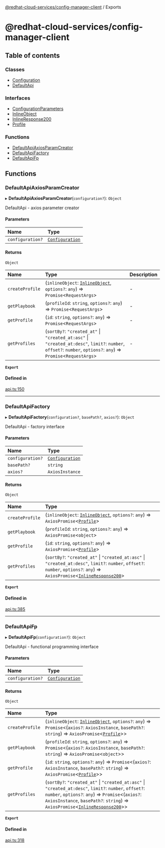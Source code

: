 [@redhat-cloud-services/config-manager-client](README.md) / Exports

# @redhat-cloud-services/config-manager-client

## Table of contents

### Classes

- [Configuration](classes/Configuration.md)
- [DefaultApi](classes/DefaultApi.md)

### Interfaces

- [ConfigurationParameters](interfaces/ConfigurationParameters.md)
- [InlineObject](interfaces/InlineObject.md)
- [InlineResponse200](interfaces/InlineResponse200.md)
- [Profile](interfaces/Profile.md)

### Functions

- [DefaultApiAxiosParamCreator](modules.md#defaultapiaxiosparamcreator)
- [DefaultApiFactory](modules.md#defaultapifactory)
- [DefaultApiFp](modules.md#defaultapifp)

## Functions

### DefaultApiAxiosParamCreator

▸ **DefaultApiAxiosParamCreator**(`configuration?`): `Object`

DefaultApi - axios parameter creator

#### Parameters

| Name | Type |
| :------ | :------ |
| `configuration?` | [`Configuration`](classes/Configuration.md) |

#### Returns

`Object`

| Name | Type | Description |
| :------ | :------ | :------ |
| `createProfile` | (`inlineObject`: [`InlineObject`](interfaces/InlineObject.md), `options?`: `any`) => `Promise`\<`RequestArgs`\> | - |
| `getPlaybook` | (`profileId`: `string`, `options?`: `any`) => `Promise`\<`RequestArgs`\> | - |
| `getProfile` | (`id`: `string`, `options?`: `any`) => `Promise`\<`RequestArgs`\> | - |
| `getProfiles` | (`sortBy?`: ``"created_at"`` \| ``"created_at:asc"`` \| ``"created_at:desc"``, `limit?`: `number`, `offset?`: `number`, `options?`: `any`) => `Promise`\<`RequestArgs`\> | - |

**`Export`**

#### Defined in

[api.ts:150](https://github.com/RedHatInsights/javascript-clients/blob/main/packages/config-manager/api.ts#L150)

___

### DefaultApiFactory

▸ **DefaultApiFactory**(`configuration?`, `basePath?`, `axios?`): `Object`

DefaultApi - factory interface

#### Parameters

| Name | Type |
| :------ | :------ |
| `configuration?` | [`Configuration`](classes/Configuration.md) |
| `basePath?` | `string` |
| `axios?` | `AxiosInstance` |

#### Returns

`Object`

| Name | Type |
| :------ | :------ |
| `createProfile` | (`inlineObject`: [`InlineObject`](interfaces/InlineObject.md), `options?`: `any`) => `AxiosPromise`\<[`Profile`](interfaces/Profile.md)\> |
| `getPlaybook` | (`profileId`: `string`, `options?`: `any`) => `AxiosPromise`\<`object`\> |
| `getProfile` | (`id`: `string`, `options?`: `any`) => `AxiosPromise`\<[`Profile`](interfaces/Profile.md)\> |
| `getProfiles` | (`sortBy?`: ``"created_at"`` \| ``"created_at:asc"`` \| ``"created_at:desc"``, `limit?`: `number`, `offset?`: `number`, `options?`: `any`) => `AxiosPromise`\<[`InlineResponse200`](interfaces/InlineResponse200.md)\> |

**`Export`**

#### Defined in

[api.ts:385](https://github.com/RedHatInsights/javascript-clients/blob/main/packages/config-manager/api.ts#L385)

___

### DefaultApiFp

▸ **DefaultApiFp**(`configuration?`): `Object`

DefaultApi - functional programming interface

#### Parameters

| Name | Type |
| :------ | :------ |
| `configuration?` | [`Configuration`](classes/Configuration.md) |

#### Returns

`Object`

| Name | Type |
| :------ | :------ |
| `createProfile` | (`inlineObject`: [`InlineObject`](interfaces/InlineObject.md), `options?`: `any`) => `Promise`\<(`axios?`: `AxiosInstance`, `basePath?`: `string`) => `AxiosPromise`\<[`Profile`](interfaces/Profile.md)\>\> |
| `getPlaybook` | (`profileId`: `string`, `options?`: `any`) => `Promise`\<(`axios?`: `AxiosInstance`, `basePath?`: `string`) => `AxiosPromise`\<`object`\>\> |
| `getProfile` | (`id`: `string`, `options?`: `any`) => `Promise`\<(`axios?`: `AxiosInstance`, `basePath?`: `string`) => `AxiosPromise`\<[`Profile`](interfaces/Profile.md)\>\> |
| `getProfiles` | (`sortBy?`: ``"created_at"`` \| ``"created_at:asc"`` \| ``"created_at:desc"``, `limit?`: `number`, `offset?`: `number`, `options?`: `any`) => `Promise`\<(`axios?`: `AxiosInstance`, `basePath?`: `string`) => `AxiosPromise`\<[`InlineResponse200`](interfaces/InlineResponse200.md)\>\> |

**`Export`**

#### Defined in

[api.ts:318](https://github.com/RedHatInsights/javascript-clients/blob/main/packages/config-manager/api.ts#L318)
